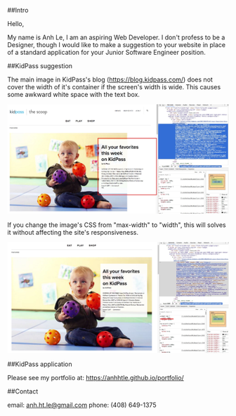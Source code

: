 ##Intro

Hello,

My name is Anh Le, I am an aspiring Web Developer. I don't profess to be a Designer, though I would like to make a suggestion to your website in place of a standard application for your Junior Software Engineer position.

##KidPass suggestion

The main image in KidPass's blog (https://blog.kidpass.com/) does not cover the width of it's container if the screen's width is wide. This causes some awkward white space with the text box.

![alt tag](https://github.com/anhhtle/KidPass/blob/master/current-design.jpg)

If you change the image's CSS from "max-width" to "width", this will solves it without affecting the site's responsiveness.

![alt tag](https://github.com/anhhtle/KidPass/blob/master/UI-suggestion.jpg)

##KidPass application

Please see my portfolio at: https://anhhtle.github.io/portfolio/

##Contact

email: anh.ht.le@gmail.com
phone: (408) 649-1375